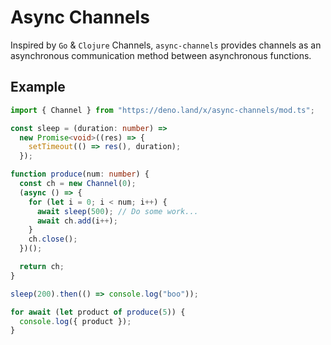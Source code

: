 # Async Channels

Inspired by `Go` & `Clojure` Channels, `async-channels` provides channels as an
asynchronous communication method between asynchronous functions.

## Example

```typescript
import { Channel } from "https://deno.land/x/async-channels/mod.ts";

const sleep = (duration: number) =>
  new Promise<void>((res) => {
    setTimeout(() => res(), duration);
  });

function produce(num: number) {
  const ch = new Channel(0);
  (async () => {
    for (let i = 0; i < num; i++) {
      await sleep(500); // Do some work...
      await ch.add(i++);
    }
    ch.close();
  })();

  return ch;
}

sleep(200).then(() => console.log("boo"));

for await (let product of produce(5)) {
  console.log({ product });
}
```
